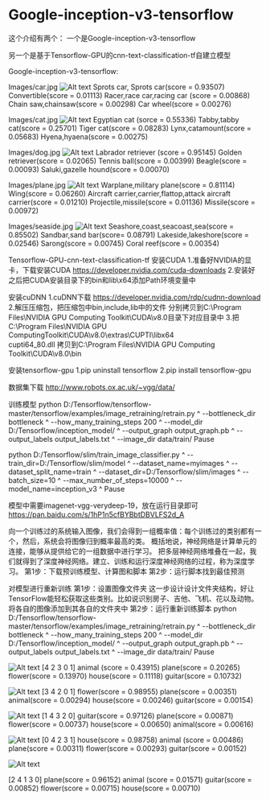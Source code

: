 # Google-inception-v3-tensorflow
这个介绍有两个：
一个是Google-inception-v3-tensorflow

另一个是基于Tensorflow-GPU的cnn-text-classification-tf自建立模型

Google-inception-v3-tensorflow:

Images/car.jpg
![Alt text](https://github.com/ttanzhiqiang/Google-inception-v3-tensorflow/blob/master/Google-inception-v3-tensorflow/car.png)
Sprots car, Sprots car(score = 0.93507)
Convertible(score = 0.01113)
Racer,race car,racing car (score = 0.00868)
Chain saw,chainsaw(score = 0.00298)
Car wheel(score = 0.00276)


Images/cat.jpg
![Alt text](https://github.com/ttanzhiqiang/Google-inception-v3-tensorflow/blob/master/Google-inception-v3-tensorflow/cat.png)
Egyptian cat (sorce = 0.55336)
Tabby,tabby cat(score = 0.25701)
Tiger cat(score = 0.08283)
Lynx,catamount(score = 0.05683)
Hyena,hyaena(score = 0.00275)

Images/dog.jpg
![Alt text](https://github.com/ttanzhiqiang/Google-inception-v3-tensorflow/blob/master/Google-inception-v3-tensorflow/dog.png)
Labrador retriever (score = 0.95145)
Golden retriever(score = 0.02065)
Tennis ball(score = 0.00399)
Beagle(score = 0.00093)
Saluki,gazelle hound(score = 0.00070)


Images/plane.jpg
![Alt text](https://github.com/ttanzhiqiang/Google-inception-v3-tensorflow/blob/master/Google-inception-v3-tensorflow/plane.png)
Warplane,military plane(score = 0.81114)
Wing(score = 0.06260)
Aircraft carrier,carrier,flattop,attack aircraft carrier(score = 0.01210)
Projectile,missile(score = 0.01136)
Missile(score = 0.00972)

Images/seaside.jpg
![Alt text](https://github.com/ttanzhiqiang/Google-inception-v3-tensorflow/blob/master/Google-inception-v3-tensorflow/seaside.png)
Seashore,coast,seacoast,sea(score = 0.85502)
Sandbar,sand bar(score= 0.08791)
Lakeside,lakeshore(score = 0.02546)
Sarong(score = 0.00745)
Coral reef(score = 0.00354)



Tensorflow-GPU-cnn-text-classification-tf
安装CUDA
1.准备好NVIDIA的显卡，下载安装CUDA
https://developer.nvidia.com/cuda-downloads
2.安装好之后把CUDA安装目录下的bin和lib\x64添加Path环境变量中

安装cuDNN
1.cuDNN下载
https://developer.nvidia.com/rdp/cudnn-download
2.解压压缩包，把压缩包中bin,include,lib中的文件
分别拷贝到C:\Program Files\NVIDIA GPU Computing Toolkit\CUDA\v8.0目录下对应目录中
3.把C:\Program Files\NVIDIA GPU ComputingToolkit\CUDA\v8.0\extras\CUPTI\libx64\
cupti64_80.dll
拷贝到C:\Program Files\NVIDIA GPU Computing Toolkit\CUDA\v8.0\bin

安装tensorflow-gpu
1.pip uninstall tensorflow
2.pip install tensorflow-gpu

数据集下载
http://www.robots.ox.ac.uk/~vgg/data/


训练模型
python D:/Tensorflow/tensorflow-master/tensorflow/examples/image_retraining/retrain.py ^
--bottleneck_dir bottleneck ^
--how_many_training_steps 200 ^
--model_dir D:/Tensorflow/inception_model/ ^
--output_graph output_graph.pb ^
--output_labels output_labels.txt ^
--image_dir data/train/
Pause


python D:/Tensorflow/slim/train_image_classifier.py ^
--train_dir=D:/Tensorflow/slim/model ^
--dataset_name=myimages ^
--dataset_split_name=train ^
--dataset_dir=D:/Tensorflow/slim/images ^
--batch_size=10 ^
--max_number_of_steps=10000 ^
--model_name=inception_v3 ^
Pause

模型中需要imagenet-vgg-verydeep-19，放在运行目录即可
https://pan.baidu.com/s/1hP1n5cfBYBbtDBVLFS2d_A

向一个训练过的系统输入图像，我们会得到一组概率值：每个训练过的类别都有一个，然后，系统会将图像归到概率最高的类。
概括地说，神经网络是计算单元的连接，能够从提供给它的一组数据中进行学习。
把多层神经网络堆叠在一起，我们就得到了深度神经网络。建立、训练和运行深度神经网络的过程，称为深度学习。
    第1步：下载预训练模型、计算图和脚本
    第2步：运行脚本找到最佳预测

对模型进行重新训练
第1步：设置图像文件夹
    这一步设计设计文件夹结构，好让TensorFlow能轻松获取这些类别。比如说识别房子、吉他、飞机、花以及动物。将各自的图像添加到其各自的文件夹中
第2步：运行重新训练脚本
python D:/Tensorflow/tensorflow-master/tensorflow/examples/image_retraining/retrain.py ^
--bottleneck_dir bottleneck ^
--how_many_training_steps 200 ^
--model_dir D:/Tensorflow/inception_model/ ^
--output_graph output_graph.pb ^
--output_labels output_labels.txt ^
--image_dir data/train/
Pause

![Alt text](https://github.com/ttanzhiqiang/Google-inception-v3-tensorflow/blob/master/bird.jpg)
[4 2 3 0 1]
animal (score = 0.43915)
plane(score = 0.20265)
flower(score = 0.13970)
house(score = 0.11118)
guitar(score = 0.10732)



![Alt text](https://github.com/ttanzhiqiang/Google-inception-v3-tensorflow/blob/master/flower.jpg)
[3 4 2 0 1]
flower(score = 0.98955)
plane(score = 0.00351)
animal(score = 0.00294)
house(score = 0.00246)
guitar(score = 0.00154)


![Alt text](https://github.com/ttanzhiqiang/Google-inception-v3-tensorflow/blob/master/guitar.jpg)
[1 4 3 2 0]
guitar(score = 0.97126)
plane(score = 0.00871)
flower(score = 0.00737)
house(score = 0.00650)
animal(score = 0.00616)


![Alt text](https://github.com/ttanzhiqiang/Google-inception-v3-tensorflow/blob/master/house.jpg)
[0 4 2 3 1]
house(score = 0.98758)
animal (score = 0.00486)
plane(score = 0.00311)
flower(score = 0.00293)
guitar(score = 0.00152)


![Alt text](https://github.com/ttanzhiqiang/Google-inception-v3-tensorflow/blob/master/plane.jpg)

[2 4 1 3 0]
plane(score = 0.96152)
animal (score = 0.01571)
guitar(score = 0.00852)
flower(score = 0.00715)
house(score = 0.00710)

